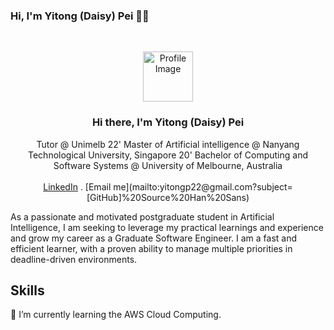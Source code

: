 ### Hi, I'm Yitong (Daisy) Pei 👩‍💻

<br />
<p align="center">
    <img src="https://avatars.githubusercontent.com/u/71160237?s=400&u=0252f3346f4624c5b55d23bb4a1f2f789e67debe&v=4" alt="Profile Image" width="80" height="80">

  <h3 align="center">Hi there, I'm Yitong (Daisy) Pei</h3>

  <p align="center">
    Tutor @ Unimelb 
    22' Master of Artificial intelligence @ Nanyang Technological University, Singapore 
    20' Bachelor of Computing and Software Systems @ University of Melbourne, Australia
    <br />
<!--     <a href="https://room-of-requirement.atlassian.net/wiki/spaces/ROR/pages/14975667/Introduction"><strong>Explore the project Confluence 
    page »</strong></a> -->
    <br />
    <a href="https://www.linkedin.com/in/daisy-pei-b67763211/">LinkedIn</a>
    .
    [Email me](mailto:yitongp22@gmail.com?subject=[GitHub]%20Source%20Han%20Sans)
  </p>
</p>


As a passionate and motivated postgraduate student in Artificial Intelligence, I am seeking to leverage my practical learnings and experience and grow my career as a Graduate Software Engineer. I am a fast and efficient learner, with a proven ability to manage multiple priorities in deadline-driven environments.

## Skills
🌱 I’m currently learning the AWS Cloud Computing. 
